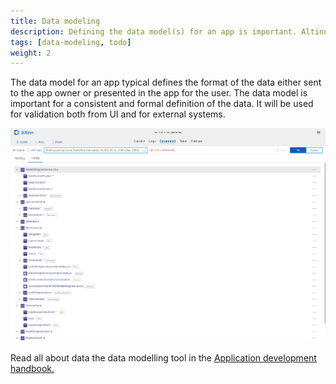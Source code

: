 ```yaml
---
title: Data modeling
description: Defining the data model(s) for an app is important. Altinn Studio supports importing existing data models and creating new data models.
tags: [data-modeling, todo]
weight: 2
---
```


The data model for an app typical defines the format of the data either sent to the app owner or presented in the app
for the user. The data model is important for a consistent and formal definition of the data. It will
be used for validation both from UI and for external systems.

![Editor for enkel datamodellering](data-modelling.png "Data modell editor")

Read all about data the data modelling tool in the [Application development handbook.](../../../../../../app/development/data/data-model/)